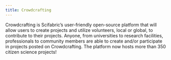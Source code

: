 ```yaml
---
title: Crowdcrafting
---
```


Crowdcrafting is Scifabric’s user-friendly open-source platform that will allow users to create projects and utilize volunteers, local or global, to contribute to their projects. Anyone, from universities to research facilities, professionals to community members are able to create and/or participate in projects posted on Crowdcrafting. The platform now hosts more than 350 citizen science projects!
